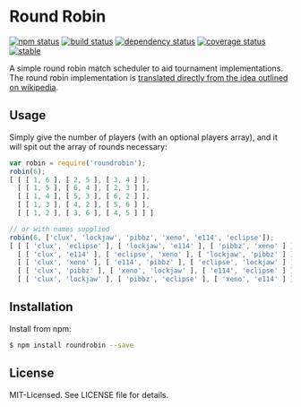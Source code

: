 # Round Robin
[![npm status](http://img.shields.io/npm/v/roundrobin.svg)](https://www.npmjs.org/package/roundrobin)
[![build status](https://secure.travis-ci.org/clux/roundrobin.svg)](http://travis-ci.org/clux/roundrobin)
[![dependency status](https://david-dm.org/clux/roundrobin.svg)](https://david-dm.org/clux/roundrobin)
[![coverage status](http://img.shields.io/coveralls/clux/roundrobin.svg)](https://coveralls.io/r/clux/roundrobin)
[![stable](http://img.shields.io/badge/stability-stable-74C614.svg)](http://nodejs.org/api/documentation.html#documentation_stability_index)

A simple round robin match scheduler to aid tournament implementations. The round robin implementation is [translated directly from the idea outlined on wikipedia](http://en.wikipedia.org/wiki/Round-robin_tournament#Scheduling_algorithm).

## Usage
Simply give the number of players (with an optional players array), and it will spit out the array of rounds necessary:

```js
var robin = require('roundrobin');
robin(6);
[ [ [ 1, 6 ], [ 2, 5 ], [ 3, 4 ] ],
  [ [ 1, 5 ], [ 6, 4 ], [ 2, 3 ] ],
  [ [ 1, 4 ], [ 5, 3 ], [ 6, 2 ] ],
  [ [ 1, 3 ], [ 4, 2 ], [ 5, 6 ] ],
  [ [ 1, 2 ], [ 3, 6 ], [ 4, 5 ] ] ]

// or with names supplied
robin(6, ['clux', 'lockjaw', 'pibbz', 'xeno', 'e114', 'eclipse']);
[ [ [ 'clux', 'eclipse' ], [ 'lockjaw', 'e114' ], [ 'pibbz', 'xeno' ] ],
  [ [ 'clux', 'e114' ], [ 'eclipse', 'xeno' ], [ 'lockjaw', 'pibbz' ] ],
  [ [ 'clux', 'xeno' ], [ 'e114', 'pibbz' ], [ 'eclipse', 'lockjaw' ] ],
  [ [ 'clux', 'pibbz' ], [ 'xeno', 'lockjaw' ], [ 'e114', 'eclipse' ] ],
  [ [ 'clux', 'lockjaw' ], [ 'pibbz', 'eclipse' ], [ 'xeno', 'e114' ] ] ]
```

## Installation
Install from npm:

```bash
$ npm install roundrobin --save
```

## License
MIT-Licensed. See LICENSE file for details.
